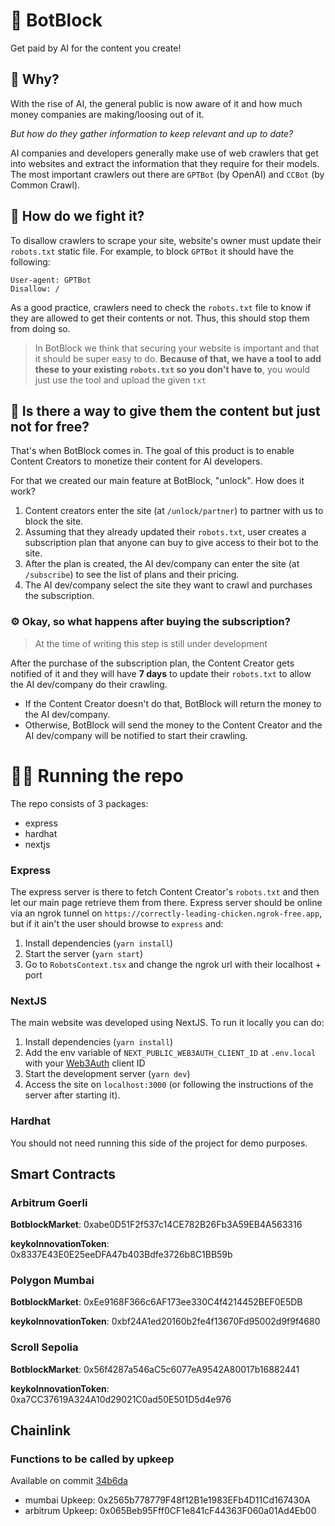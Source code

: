 # 🤖 BotBlock

Get paid by AI for the content you create!

## 🤔 Why?

With the rise of AI, the general public is now aware of it and how much money companies are making/loosing out of it.

_But how do they gather information to keep relevant and up to date?_

AI companies and developers generally make use of web crawlers that get into websites and extract the information that they require for their models.
The most important crawlers out there are `GPTBot` (by OpenAI) and `CCBot` (by Common Crawl).

## 🤺 How do we fight it?

To disallow crawlers to scrape your site, website's owner must update their `robots.txt` static file. For example, to block `GPTBot` it should have the following:

```
User-agent: GPTBot
Disallow: /
```

As a good practice, crawlers need to check the `robots.txt` file to know if they are allowed to get their contents or not. Thus, this should stop them from doing so.

> In BotBlock we think that securing your website is important and that it should be super easy to do. **Because of that, we have a tool to add these to your existing `robots.txt` so you don't have to**, you would just use the tool and upload the given `txt`

## 💸 Is there a way to give them the content but just not for free?

That's when BotBlock comes in. The goal of this product is to enable Content Creators to monetize their content for AI developers.

For that we created our main feature at BotBlock, "unlock". How does it work?

1. Content creators enter the site (at `/unlock/partner`) to partner with us to block the site.
2. Assuming that they already updated their `robots.txt`, user creates a subscription plan that anyone can buy to give access to their bot to the site.
3. After the plan is created, the AI dev/company can enter the site (at `/subscribe`) to see the list of plans and their pricing.
4. The AI dev/company select the site they want to crawl and purchases the subscription.

### ⚙️ Okay, so what happens after buying the subscription?

> At the time of writing this step is still under development

After the purchase of the subscription plan, the Content Creator gets notified of it and they will have **7 days** to update their `robots.txt` to allow the AI dev/company do their crawling.

- If the Content Creator doesn't do that, BotBlock will return the money to the AI dev/company.
- Otherwise, BotBlock will send the money to the Content Creator and the AI dev/company will be notified to start their crawling.

# 🧑‍💻 Running the repo

The repo consists of 3 packages:

- express
- hardhat
- nextjs

### Express

The express server is there to fetch Content Creator's `robots.txt` and then let our main page retrieve them from there. Express server should be online via an ngrok tunnel on `https://correctly-leading-chicken.ngrok-free.app`, but if it ain't the user should browse to `express` and:

1. Install dependencies (`yarn install`)
2. Start the server (`yarn start`)
3. Go to `RobotsContext.tsx` and change the ngrok url with their localhost + port

### NextJS

The main website was developed using NextJS. To run it locally you can do:

1. Install dependencies (`yarn install`)
2. Add the env variable of `NEXT_PUBLIC_WEB3AUTH_CLIENT_ID` at `.env.local` with your [Web3Auth](https://web3auth.io/) client ID
3. Start the development server (`yarn dev`)
4. Access the site on `localhost:3000` (or following the instructions of the server after starting it).

### Hardhat

You should not need running this side of the project for demo purposes.

## Smart Contracts

### Arbitrum Goerli

**BotblockMarket**: 0xabe0D51F2f537c14CE782B26Fb3A59EB4A563316

**keykoInnovationToken**: 0x8337E43E0E25eeDFA47b403Bdfe3726b8C1BB59b

### Polygon Mumbai

**BotblockMarket**: 0xEe9168F366c6AF173ee330C4f4214452BEF0E5DB

**keykoInnovationToken**: 0xbf24A1ed20160b2fe4f13670Fd95002d9f9f4680

### Scroll Sepolia

**BotblockMarket**: 0x56f4287a546aC5c6077eA9542A80017b16882441

**keykoInnovationToken**: 0xa7CC37619A324A10d29021C0ad50E501D5d4e976

## Chainlink

### Functions to be called by upkeep

Available on commit [34b6da](https://github.com/fabriziogianni7/botblock/commit/34b6dae6cd2a6aab87b9c856db8ed1ef87c2f3e3)
- mumbai Upkeep: 0x2565b778779F48f12B1e1983EFb4D11Cd167430A
- arbitrum Upkeep: 0x065Beb95Fff0CF1e841cF44363F060a01Ad4Eb00
